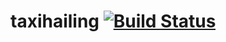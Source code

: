 # taxihailing [![Build Status](https://travis-ci.org/voxsar/taxihailing.svg?branch=master)](https://travis-ci.org/voxsar/taxihailing)